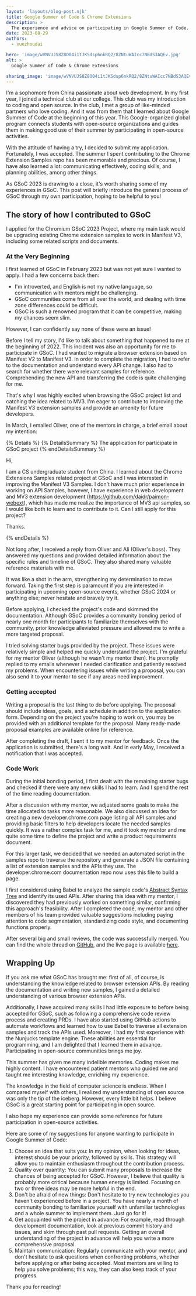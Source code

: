 ```yaml
---
layout: 'layouts/blog-post.njk'
title: Google Summer of Code & Chrome Extensions
description: >
  The experience and advice on participating in Google Summer of Code.
date: 2023-08-29
authors:
  - xuezhoudai

hero: 'image/wVNVUJS8Z8O04i1tJKSdsp6nkRQ2/8ZNtuWAIcc7NBdS3AQEv.jpg'
alt: >
  Google Summer of Code & Chrome Extensions

sharing_image: 'image/wVNVUJS8Z8O04i1tJKSdsp6nkRQ2/8ZNtuWAIcc7NBdS3AQEv.jpg'
---
```


I'm a sophomore from China passionate about web development. In my first year, I joined a technical club at our college. This club was my introduction to coding and open source. In the club, I met a group of like-minded partners who love coding. And it was from them that I learned about Google Summer of Code at the beginning of this year. This Google-organized global program connects students with open-source organizations and guides them in making good use of their summer by participating in open-source activities.

With the attitude of having a try, I decided to submit my application. Fortunately, I was accepted. The summer I spent contributing to the Chrome Extension Samples repo has been memorable and precious. Of course, I have also learned a lot: communicating effectively, coding skills, and planning abilities, among other things.

As GSoC 2023 is drawing to a close, it's worth sharing some of my experiences in GSoC. This post will briefly introduce the general process of GSoC through my own participation, hoping to be helpful to you!

## The story of how I contributed to GSoC

I applied for the Chromium GSoC 2023 Project, where my main task would be upgrading existing Chrome extension samples to work in Manifest V3, including some related scripts and documents.

### At the Very Beginning

I first learned of GSoC in February 2023 but was not yet  sure I wanted to apply. I had a few concerns back then:

* I'm introverted, and English is not my native language, so communication with mentors might be challenging.
* GSoC communities come from all over the world, and dealing with time zone differences could be difficult.
* GSoC is such a renowned program that it can be competitive, making my chances seem slim.

However, I can confidently say none of these were an issue!

Before I tell my story, I'd like to talk about something that happened to me at the beginning of 2022. This incident was also an opportunity for me to participate in GSoC. I had wanted to migrate a browser extension based on Manifest V2 to Manifest V3. In order to complete the migration, I had to refer to the documentation and understand every API change. I also had to search for whether there were relevant samples for reference. Comprehending the new API and transferring the code is quite challenging for me.

That's why I was highly excited when browsing the GSoC project list and catching the idea related to MV3. I'm eager to contribute to improving the Manifest V3 extension samples and provide an amenity for future developers.

In March, I emailed Oliver, one of the mentors in charge, a brief email about my intention:

{% Details %}
{% DetailsSummary %}
The application for participate in GSoC project
{% endDetailsSummary %}

Hi,

I am a CS undergraduate student from China. I learned about the Chrome Extensions Samples related project at GSoC and I was interested in improving the Manifest V3 Samples. I don't have much prior experience in working on API Samples, however, I have experience in web development and MV3 extension development (https://github.com/daidr/paimon-webext), which has made me realize the importance of MV3 api samples, so I would like both to learn and to contribute to it. Can I still apply for this project?

Thanks.

{% endDetails %}

Not long after, I received a reply from Oliver and Ali (Oliver's boss). They answered my questions and provided detailed information about the specific rules and timeline of GSoC. They also shared many valuable reference materials with me.

It was like a shot in the arm, strengthening my determination to move forward. Taking the first step is paramount if you are interested in participating in upcoming open-source events, whether GSoC 2024 or anything else; never hesitate and bravely try it.

Before applying, I checked the project's code and skimmed the documentation. Although GSoC provides a community bonding period of nearly one month for participants to familiarize themselves with the community, prior knowledge alleviated pressure and allowed me to write a more targeted proposal.

I tried solving starter bugs provided by the project. These issues were relatively simple and helped me quickly understand the project. I'm grateful for my mentor Oliver (although he wasn't my mentor then). He promptly replied to my emails whenever I needed clarification and patiently resolved my problems. When encountering issues while writing a proposal, you can also send it to your mentor to see if any areas need improvement.

### Getting accepted

Writing a proposal is the last thing to do before applying. The proposal should include ideas, goals, and a schedule in addition to the application form. Depending on the
project you're hoping to work on, you may be provided with an additional template for the proposal. Many ready-made proposal examples are available online for reference.

After completing the draft, I sent it to my mentor for feedback. Once the application is submitted, there's a long wait. And in early May, I received a notification that I was accepted.

### Code Work

During the initial bonding period, I first dealt with the remaining starter bugs and checked if there were any new skills I had to learn. And I spend the rest of the time reading documentation.

After a discussion with my mentor, we adjusted some goals to make the time allocated to tasks more reasonable. We also discussed an idea for creating a new developer.chrome.com page listing all API samples and providing basic filters to help developers locate the needed samples quickly. It was a rather complex task for me, and it took my mentor and me quite some time to define the project and write a product requirements document.

For this larger task, we decided that we needed an automated script in the samples repo to traverse the repository and generate a JSON file containing a list of extension samples and the APIs they use. The developer.chrome.com documentation repo now uses this file to build a page.

I first considered using Babel to analyze the sample code's [Abstract Syntax Tree](https://en.wikipedia.org/wiki/Abstract_syntax_tree) and identify its used APIs. After sharing this idea with my mentor, I discovered they had previously worked on something similar, confirming this approach's feasibility. After I completed the code, my mentor and other members of his team provided valuable suggestions including paying attention to code segmentation, standardizing code style, and documenting functions properly.

After several big and small reviews, the code was successfully merged. You can find the whole thread on [GitHub](https://github.com/GoogleChrome/developer.chrome.com/pull/7029), and the live page is available [here](/docs/extensions/samples).

## Wrapping Up

If you ask me what GSoC has brought me: first of all, of course, is understanding the knowledge related to browser extension APIs. By reading the documentation and writing new samples, I gained a detailed understanding of various browser extension APIs.

Additionally, I have acquired many skills I had little exposure to before being accepted for GSoC, such as following a comprehensive code review process and creating PRDs. I have also started using GitHub actions to automate workflows and learned how to use Babel to traverse all extension samples and track the APIs used. Moreover, I had my first experience with the Nunjucks template engine. These abilities are essential for programming, and I am delighted that I learned them in advance. Participating in open-source communities brings me joy.

This summer has given me many indelible memories. Coding makes me highly content. I have encountered patient mentors who guided me and taught me interesting knowledge, enriching my experience.

The knowledge in the field of computer science is endless. When I compared myself with others, I realized my understanding of open source was only the tip of the iceberg. However, every little bit helps. I believe GSoC is a great starting point for participating in open source.

I also hope my experience can provide some reference for future participation in open-source activities.

Here are some of my suggestions for anyone wanting to participate in Google Summer of Code:

1. Choose an idea that suits you: In my opinion, when looking for ideas, interest should be your priority, followed by skills. This strategy will allow you to maintain enthusiasm throughout the contribution process.
2. Quality over quantity: You can submit many proposals to increase the chances of being accepted for GSoC. However, I believe that quality is probably more critical because human energy is limited. Focusing on two or three ideas may be more helpful in the end.
3. Don't be afraid of new things: Don't hesitate to try new technologies you haven't experienced before in a project. You have nearly a month of community bonding to familiarize yourself with unfamiliar technologies and a whole summer to implement them. Just go for it!
4. Get acquainted with the project in advance: For example, read through development documentation, look at previous commit history and issues, and skim through past pull requests. Getting an overall understanding of the project in advance will help you write a more comprehensive proposal.
5. Maintain communication: Regularly communicate with your mentor, and don't hesitate to ask questions when confronting problems, whether before applying or after being accepted. Most mentors are willing to help you solve problems; this way, they can also keep track of your progress.

Thank you for reading!
